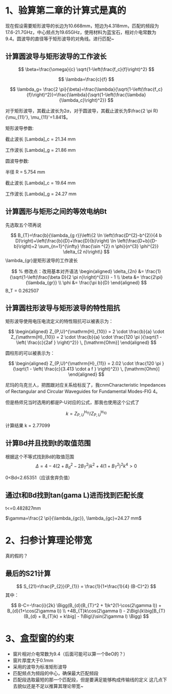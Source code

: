 # 1、验算第二章的计算式是真的
现在假设需要矩形波导的长边为10.668mm，短边为4.318mm，匹配的频段为17.6-21.7GHz，中心频点为19.65GHz，使用材料为蓝宝石，相对介电常数为9.4。圆波导的直径等于矩形波导的对角线。进行匹配~
## 计算圆波导与矩形波导的工作波长
$$
\beta=\frac{\omega}{c} \sqrt{1-\left(\frac{f_c}{f}\right)^2}
$$

$$
 \lambda=\frac{c}{f}
$$

$$
\lambda_g= \frac{2 \pi}{\beta}=\frac{\lambda}{\sqrt{1-\left(\frac{f_c}{f}\right)^2}}=\frac{\lambda}{\sqrt{1-\left(\frac{\lambda}{\lambda_c}\right)^2}}
$$

对于矩形波导，其截止波长为$2a$，对于圆波导，其截止波长为$\frac{2 \pi R}{\mu_{11}'}, \mu_{11}'=1.841$。

矩形波导参数:

截止波长 \[Lambda]_c = 21.34 mm

工作波长 \[Lambda]_g = 21.86 mm


圆波导参数:

半径 R = 5.754 mm

截止波长 \[Lambda]_c = 19.64 mm

工作波长 \[Lambda]_g = 24.27 mm
## 计算圆形与矩形之间的等效电纳Bt
先选取五个项再说

$$
B_{T}=\frac{b}{\lambda_{g r}}\left\{2 \ln \left(\frac{D^{2}-b^{2}}{4 b D}\right)+\left(\frac{b}{D}+\frac{D}{b}\right) \ln \left(\frac{D+b}{D-b}\right)+2 \sum_{n=1}^{\infty} \frac{\sin ^{2} n \phi}{n^{3} \phi^{2}} \delta_{2 n}\right\}
$$
\lambda_{gr}是矩形波导的工作波长

$$  % 修改点：改用基本对齐语法
\begin{aligned}
\delta_{2n} &= \frac{1}{\sqrt{1-\left(\frac{\beta D}{2 \pi n}\right)^{2}}} - 1 \\
\beta &= \frac{2\pi}{\lambda_{gr}} \\
\phi &= \frac{\pi b}{D}
\end{aligned}
$$
B_T = 0.262507

## 计算圆柱形波导与矩形波导的特性阻抗
矩形波导使用电压电流定义的特性阻抗可以被表示为：

$$
\begin{aligned}
Z_{P,U}^{\mathrm{H}_{10}} = 2 \cdot \frac{b}{a} \cdot Z_{\mathrm{H}_{10}} = 2 \cdot \frac{b}{a} \cdot \frac{120 \pi }{\sqrt{1 - \left( \frac{c}{2af } \right)^2}} \, [\mathrm{Ohm}]
\end{aligned}
$$

圆柱形的可以被表示为：

$$
\begin{aligned}
    Z_{P,U}^{\mathrm{H}_{11}} = 2.02 \cdot \frac{120 \pi }{\sqrt{1 - \left( \frac{c}{3.413 \cdot a f } \right)^2}} \, [\mathrm{Ohm}]
\end{aligned}
$$

尼玛的乌克兰人，把图跟对应关系给标反了，我cnmCharacteristic Impedances of Rectangular and  Circular Waveguides for Fundamental Modes-FIG 4。

但是杨师兄当时选用的都是P-U对应的公式，那我也使用这个公式了

$$k = Z_{P,U}^{\mathrm{H}_{11}}/Z_{P,U}^{\mathrm{H}_{10}} $$

计算结果 k = 2.77099

## 计算Bd并且找到t的取值范围
根据这个不等式找到Bd的取值范围
$$
    \Delta = 4 - 4 (2 + B_{d}^2 - 2 B_{T}^2) k^2 + 4 (1 + B_{T}^2)^2 k^4>0
$$

0<Bd<2.65351（应该舍弃负值）
## 通过t和Bd找到tan(gama L)进而找到匹配长度
t<=0.482827mm

$\gamma=\frac{2 \pi}{\lambda_{gc}}, \lambda_{gc}=24.27 mm$

# 2、扫参计算理论带宽
真的假的？
## 最后的S21计算

$$  
  S_{21}=\frac{P_{2}}{P_{1}} = \frac{1}{1+\frac{1}{4} (B-C)^2}
$$
其中：

$$
B-C=-\frac{i}{2k} \Bigg(B_{d}(B_{T}^2 + 1)k^2(1-\cos(2\gamma l)) + B_{d}(1+\cos(2\gamma l)) \\
                 +4B_{T}k\cos(2\gamma l) - 2\Big\{k\big[B_{T}(B_{d} + B_{T}k) + k\big] - 1\Big\}\sin(2\gamma l) \Bigg) 
$$
# 3、盒型窗的约束
- 窗片相对介电常数为9.4（后面可能可以算一个BeO的？）
- 窗片厚度大于0.1mm
- 采用的波导为标准矩形波导
- 匹配频点为频段的中心，确保最大匹配频段
- 匹配段选取最短的那一个匹配段，但是要满足能够构成传输线的定义
  这几点下去貌似还是不足以推算其理论带宽~